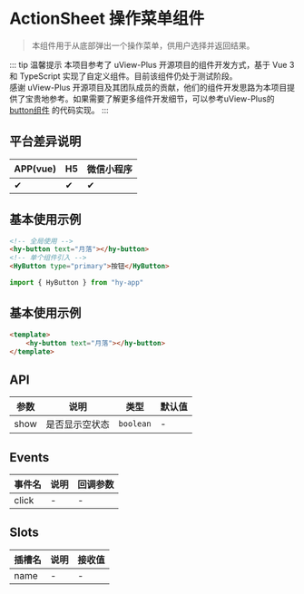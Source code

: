 # ActionSheet 操作菜单组件
> 本组件用于从底部弹出一个操作菜单，供用户选择并返回结果。

::: tip 温馨提示
本项目参考了 uView-Plus 开源项目的组件开发方式，基于 Vue 3 和 TypeScript 实现了自定义组件。目前该组件仍处于测试阶段。<br>
感谢 uView-Plus 开源项目及其团队成员的贡献，他们的组件开发思路为本项目提供了宝贵地参考。如果需要了解更多组件开发细节，可以参考uView-Plus的 [button组件](https://uiadmin.net/uview-plus/components/button.html) 的代码实现。
:::

## 平台差异说明

| APP(vue) | H5 | 微信小程序 |
|----------|----|-------|
| ✔        | ✔  | ✔     |

## 基本使用示例

```html
<!-- 全局使用 -->
<hy-button text="月落"></hy-button>
<!-- 单个组件引入 -->
<HyButton type="primary">按钮</HyButton>
```
```ts
import { HyButton } from "hy-app"
```

## 基本使用示例

```html
<template>
    <hy-button text="月落"></hy-button>
</template>
```

## API

| 参数        | 说明           | 类型             | 默认值 |
| ----------- | -------------- | ---------------- |-----|
| show        | 是否显示空状态 | `boolean`          | -   |

## Events

| 事件名   | 说明 | 回调参数 |
|-------|----|------|
| click | -  | -    |

## Slots

| 插槽名  | 说明 | 接收值 |
|------|----|----|
| name | -  | -  |


<demo-model url="pages/components/actionSheet/actionSheet"></demo-model>